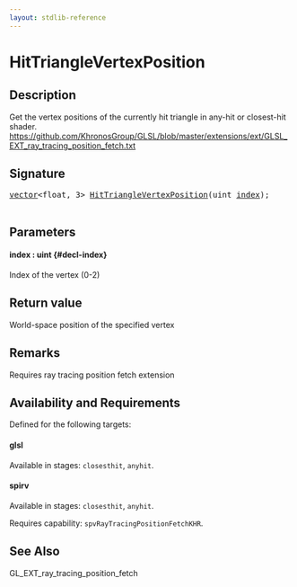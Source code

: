 ```yaml
---
layout: stdlib-reference
---
```


# HitTriangleVertexPosition

## Description

Get the vertex positions of the currently hit triangle in any-hit or closest-hit shader.
https://github.com/KhronosGroup/GLSL/blob/master/extensions/ext/GLSL_EXT_ray_tracing_position_fetch.txt



## Signature 

<pre>
<a href="/stdlib-reference/types/vector/index" class="code_type">vector</a>&lt;<span class="code_keyword">float</span>, 3&gt; <a href="/stdlib-reference/global-decls/hittrianglevertexposition-03bh">HitTriangleVertexPosition</a>(<span class="code_keyword">uint</span> <a href="/stdlib-reference/global-decls/hittrianglevertexposition-03bh#decl-index" class="code_param">index</a>);

</pre>

## Parameters

#### index  : uint {#decl-index}
Index of the vertex (0-2)


## Return value
World-space position of the specified vertex

## Remarks
Requires ray tracing position fetch extension

## Availability and Requirements

Defined for the following targets:

#### glsl
Available in stages: `closesthit`, `anyhit`.

#### spirv
Available in stages: `closesthit`, `anyhit`.

Requires capability: `spvRayTracingPositionFetchKHR`.


## See Also
GL_EXT_ray_tracing_position_fetch


